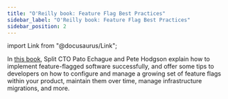 ```yaml
---
title: "O'Reilly book: Feature Flag Best Practices"
sidebar_label: "O'Reilly book: Feature Flag Best Practices"
sidebar_position: 2
---
```


import Link from "@docusaurus/Link";

In [this book](https://try.split.io/hubfs/pdfs/oreilly-feature-flag-best-practices/OReilly_and_Split_Feature_Flag_Best_Practices.pdf), Split CTO Pato Echague and Pete Hodgson explain how to implement feature-flagged software successfully, and offer some tips to developers on how to configure and manage a growing set of feature flags within your product, maintain them over time, manage infrastructure migrations, and more.